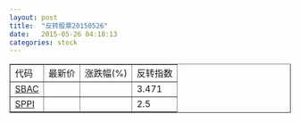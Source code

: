 ```yaml
---
layout: post
title:  "反转股票20150526"
date:   2015-05-26 04:18:13
categories: stock
---
```


<script type="text/javascript">
var stockList = []
stockList.push('gb_sbac');
stockList.push('gb_sppi');
</script>

<table border="1">
 <tr>
 <td>代码</td>
  <td>最新价</td>
  <td>涨跌幅(%)</td>
 <td>反转指数</td>
</tr>
  <tr id="sbac"><td><a href="http://stock.finance.sina.com.cn/usstock/quotes/SBAC.html" target="_blank">SBAC</a></td><td></td><td></td><td>3.471</td></tr>
  <tr id="sppi"><td><a href="http://stock.finance.sina.com.cn/usstock/quotes/SPPI.html" target="_blank">SPPI</a></td><td></td><td></td><td>2.5</td></tr>
</table>

